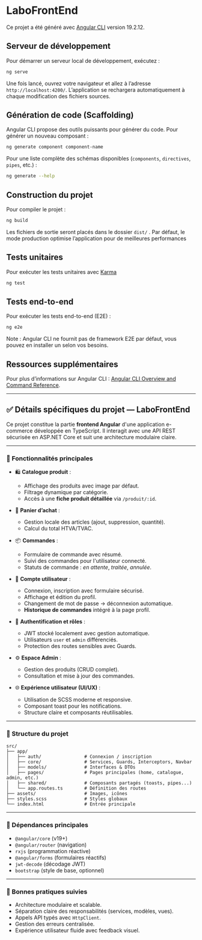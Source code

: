 # LaboFrontEnd

Ce projet a été généré avec [Angular CLI](https://github.com/angular/angular-cli) version 19.2.12.

## Serveur de développement

Pour démarrer un serveur local de développement, exécutez :

```bash
ng serve
```

Une fois lancé, ouvrez votre navigateur et allez à l’adresse `http://localhost:4200/`. L’application se rechargera automatiquement à chaque modification des fichiers sources.

## Génération de code (Scaffolding)

Angular CLI propose des outils puissants pour générer du code. Pour générer un nouveau composant :

```bash
ng generate component component-name
```

Pour une liste complète des schémas disponibles  (`components`, `directives`, `pipes`, etc.) :

```bash
ng generate --help
```

## Construction du projet

Pour compiler le projet :

```bash
ng build
```

Les fichiers de sortie seront placés dans le dossier `dist/` . Par défaut, le mode production optimise l’application pour de meilleures performances

## Tests unitaires

Pour exécuter les tests unitaires avec [Karma](https://karma-runner.github.io) 

```bash
ng test
```

## Tests end-to-end

Pour exécuter les tests end-to-end (E2E) :

```bash
ng e2e
```

Note : Angular CLI ne fournit pas de framework E2E par défaut, vous pouvez en installer un selon vos besoins.

## Ressources supplémentaires

Pour plus d’informations sur Angular CLI : [Angular CLI Overview and Command Reference](https://angular.dev/tools/cli).

---

## ✅ Détails spécifiques du projet — LaboFrontEnd

Ce projet constitue la partie **frontend Angular** d'une application e-commerce développée en TypeScript. Il interagit avec une API REST sécurisée en ASP.NET Core et suit une architecture modulaire claire.

---

### 🎯 Fonctionnalités principales

- 🛍️ **Catalogue produit** :
  - Affichage des produits avec image par défaut.
  - Filtrage dynamique par catégorie.
  - Accès à une **fiche produit détaillée** via `/produit/:id`.

- 🛒 **Panier d’achat** :
  - Gestion locale des articles (ajout, suppression, quantité).
  - Calcul du total HTVA/TVAC.

- 📦 **Commandes** :
  - Formulaire de commande avec résumé.
  - Suivi des commandes pour l'utilisateur connecté.
  - Statuts de commande : *en attente*, *traitée*, *annulée*.

- 👤 **Compte utilisateur** :
  - Connexion, inscription avec formulaire sécurisé.
  - Affichage et édition du profil.
  - Changement de mot de passe → déconnexion automatique.
  - **Historique de commandes** intégré à la page profil.

- 🔐 **Authentification et rôles** :
  - JWT stocké localement avec gestion automatique.
  - Utilisateurs `user` et `admin` différenciés.
  - Protection des routes sensibles avec Guards.

- ⚙️ **Espace Admin** :
  - Gestion des produits (CRUD complet).
  - Consultation et mise à jour des commandes.

- 🌐 **Expérience utilisateur (UI/UX)** :
  - Utilisation de SCSS moderne et responsive.
  - Composant toast pour les notifications.
  - Structure claire et composants réutilisables.

---

### 📁 Structure du projet

```
src/
├── app/
│   ├── auth/                # Connexion / inscription
│   ├── core/                # Services, Guards, Interceptors, Navbar
│   ├── models/              # Interfaces & DTOs
│   ├── pages/               # Pages principales (home, catalogue, admin, etc.)
│   ├── shared/              # Composants partagés (toasts, pipes...)
│   └── app.routes.ts        # Définition des routes
├── assets/                  # Images, icônes
├── styles.scss              # Styles globaux
└── index.html               # Entrée principale
```

---

### 🔧 Dépendances principales

- `@angular/core` (v19+)
- `@angular/router` (navigation)
- `rxjs` (programmation réactive)
- `@angular/forms` (formulaires réactifs)
- `jwt-decode` (décodage JWT)
- `bootstrap` (style de base, optionnel)

---

### 📌 Bonnes pratiques suivies

- Architecture modulaire et scalable.
- Séparation claire des responsabilités (services, modèles, vues).
- Appels API typés avec `HttpClient`.
- Gestion des erreurs centralisée.
- Expérience utilisateur fluide avec feedback visuel.
